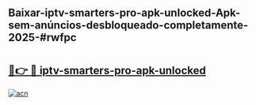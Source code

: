 ## Baixar-iptv-smarters-pro-apk-unlocked-Apk-sem-anúncios-desbloqueado-completamente-2025-#rwfpc

# <h2><a href="https://ainizakaria.my?title=iptv-smarters-pro-apk-unlocked&ref=22M">🔗👉 🔴 iptv-smarters-pro-apk-unlocked</a></h2>

[![acn](https://github.com/user-attachments/assets/0f9c940e-d8b0-45ae-aac7-cd30a18b3e1c)](https://ainizakaria.my?title=iptv-smarters-pro-apk-unlocked&ref=22M)

